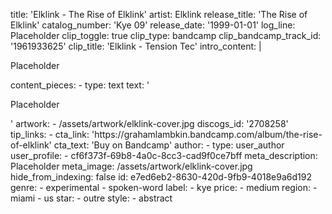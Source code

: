 title: 'Elklink - The Rise of Elklink'
artist: Elklink
release_title: 'The Rise of Elklink'
catalog_number: 'Kye 09'
release_date: '1999-01-01'
log_line: Placeholder
clip_toggle: true
clip_type: bandcamp
clip_bandcamp_track_id: '1961933625'
clip_title: 'Elklink - Tension Tec'
intro_content: |
  <p>Placeholder
  </p>
content_pieces:
  -
    type: text
    text: '<p>Placeholder</p>'
artwork:
  - /assets/artwork/elklink-cover.jpg
discogs_id: '2708258'
tip_links:
  -
    cta_link: 'https://grahamlambkin.bandcamp.com/album/the-rise-of-elklink'
    cta_text: 'Buy on Bandcamp'
author:
  -
    type: user_author
    user_profile:
      - cf6f373f-69b8-4a0c-8cc3-cad9f0ce7bff
meta_description: Placeholder
meta_image: /assets/artwork/elklink-cover.jpg
hide_from_indexing: false
id: e7ed6eb2-8630-420d-9fb9-4018e9a6d192
genre:
  - experimental
  - spoken-word
label:
  - kye
price:
  - medium
region:
  - miami
  - us
star:
  - outre
style:
  - abstract
